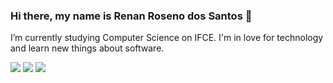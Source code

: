 ### Hi there, my name is Renan Roseno dos Santos 👋

<!--
**RenanRoseno/RenanRoseno** is a ✨ _special_ ✨ repository because its `README.md` (this file) appears on your GitHub profile.-->

 I’m currently studying Computer Science on IFCE. I'm in love for technology and learn new things about software.
 <p align="left">
 <img src="https://github-readme-stats.vercel.app/api?username=RenanRoseno&show_icons=true)"> 
 
<img src="https://github-readme-stats.vercel.app/api/top-langs/?username=RenanRoseno&layout=compact">

<img src="https://github-readme-stats.vercel.app/api/wakatime/?username=renanroseno)">
</p>
<!-- 
- 🔭 I’m currently working on ...
- 🌱 I’m currently learning ...
- 👯 I’m looking to collaborate on ...
- 🤔 I’m looking for help with ...
- 💬 Ask me about ...
- 📫 How to reach me: ...
- 😄 Pronouns: ...
- ⚡ Fun fact: ...
-->
